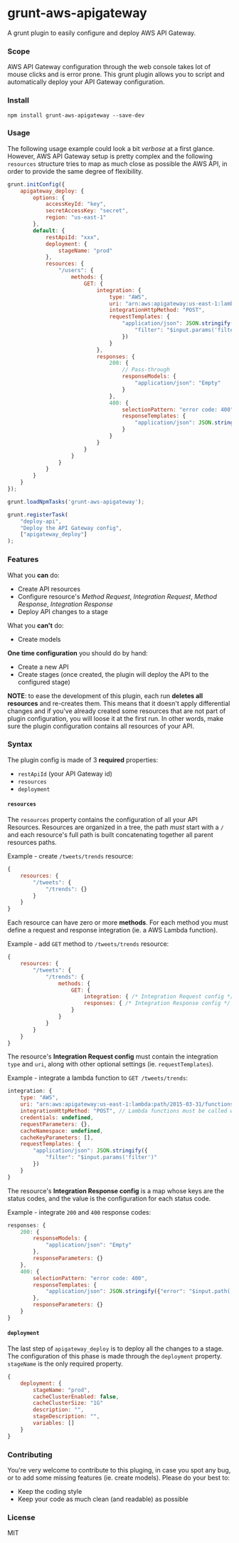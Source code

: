 # grunt-aws-apigateway

A grunt plugin to easily configure and deploy AWS API Gateway.


### Scope

AWS API Gateway configuration through the web console takes lot of mouse clicks and is error prone. This grunt plugin allows you to script and automatically deploy your API Gateway configuration.


### Install

```shell
npm install grunt-aws-apigateway --save-dev
```


### Usage

The following usage example could look a bit _verbose_ at a first glance. However, AWS API Gateway setup is pretty complex and the following `resources` structure tries to map as much close as possible the AWS API, in order to provide the same degree of flexibility.

```js
grunt.initConfig({
    apigateway_deploy: {
        options: {
            accessKeyId: "key",
            secretAccessKey: "secret",
            region: "us-east-1"
        },
        default: {
            restApiId: "xxx",
            deployment: {
                stageName: "prod"
            },
            resources: {
                "/users": {
                    methods: {
                        GET: {
                            integration: {
                                type: "AWS",
                                uri: "arn:aws:apigateway:us-east-1:lambda:path/2015-03-31/functions/arn:aws:lambda:us-east-1:xxx:function:getUsers/invocations",
                                integrationHttpMethod: "POST",
                                requestTemplates: {
                                    "application/json": JSON.stringify({
                                        "filter": "$input.params('filter')"
                                    })
                                }
                            },
                            responses: {
                                200: {
                                    // Pass-through
                                    responseModels: {
                                        "application/json": "Empty"
                                    }
                                },
                                400: {
                                    selectionPattern: "error code: 400",
                                    responseTemplates: {
                                        "application/json": JSON.stringify({"error": "$input.path('$.errorMessage')"})
                                    }
                                }
                            }
                        }
                    }
                }
            }
        }
    }
});

grunt.loadNpmTasks('grunt-aws-apigateway');

grunt.registerTask(
    "deploy-api",
    "Deploy the API Gateway config",
    ["apigateway_deploy"]
);
```


### Features

What you **can** do:

- Create API resources
- Configure resource's _Method Request_, _Integration Request_, _Method Response_, _Integration Response_
- Deploy API changes to a stage

What you **can't** do:

- Create models

**One time configuration** you should do by hand:

- Create a new API
- Create stages (once created, the plugin will deploy the API to the configured stage)

**NOTE**: to ease the development of this plugin, each run **deletes all resources** and re-creates them. This means that it doesn't apply differential changes and if you've already created some resources that are not part of plugin configuration, you will loose it at the first run. In other words, make sure the plugin configuration contains all resources of your API.



### Syntax

The plugin config is made of 3 **required** properties:

- `restApiId` (your API Gateway id)
- `resources`
- `deployment`


#### `resources`

The `resources` property contains the configuration of all your API Resources. Resources are organized in a tree, the path *must* start with a `/` and each resource's full path is built concatenating together all parent resources paths.

Example - create `/tweets/trends` resource:
```js
{
    resources: {
        "/tweets": {
            "/trends": {}
        }
    }
}
```

Each resource can have zero or more **methods**. For each method you must define a request and response integration (ie. a AWS Lambda function).

Example - add `GET` method to `/tweets/trends` resource:
```js
{
    resources: {
        "/tweets": {
            "/trends": {
                methods: {
                    GET: {
                        integration: { /* Integration Request config */ },
                        responses: { /* Integration Response config */ }
                    }
                }
            }
        }
    }
}
```

The resource's **Integration Request config** must contain the integration `type` and `uri`, along with other optional settings (ie. `requestTemplates`).

Example - integrate a lambda function to `GET /tweets/trends`:
```js
integration: {
    type: "AWS",
    uri: "arn:aws:apigateway:us-east-1:lambda:path/2015-03-31/functions/arn:aws:lambda:us-east-1:xxx:function:getUsers/invocations",
    integrationHttpMethod: "POST", // Lambda functions must be called with a POST
    credentials: undefined,
    requestParameters: {},
    cacheNamespace: undefined,
    cacheKeyParameters: [],
    requestTemplates: {
        "application/json": JSON.stringify({
            "filter": "$input.params('filter')"
        })
    }
}
```

The resource's **Integration Response config** is a map whose keys are the status codes, and the value is the configuration for each status code.

Example - integrate `200` and `400` response codes:
```js
responses: {
    200: {
        responseModels: {
            "application/json": "Empty"
        },
        responseParameters: {}
    },
    400: {
        selectionPattern: "error code: 400",
        responseTemplates: {
            "application/json": JSON.stringify({"error": "$input.path('$.errorMessage')"})
        },
        responseParameters: {}
    }
}
```


#### `deployment`

The last step of `apigateway_deploy` is to deploy all the changes to a stage. The configuration of this phase is made through the `deployment` property. `stageName` is the only required property.

```js
{
    deployment: {
        stageName: "prod",
        cacheClusterEnabled: false,
        cacheClusterSize: "1G"
        description: "",
        stageDescription: "",
        variables: []
    }
}
```


### Contributing

You're very welcome to contribute to this pluging, in case you spot any bug, or to add some missing features (ie. create models). Please do your best to:

- Keep the coding style
- Keep your code as much clean (and readable) as possible


### License

MIT
